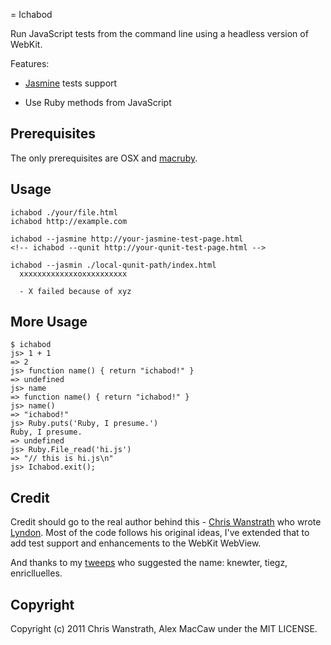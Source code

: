 = Ichabod

Run JavaScript tests from the command line using a headless version of WebKit.

Features:

  * [Jasmine](http://pivotal.github.com/jasmine) tests support
  <!-- * [QUnit](TODO) tests support -->
  * Use Ruby methods from JavaScript

## Prerequisites

The only prerequisites are OSX and [macruby](http://www.macruby.org).

## Usage
    
    ichabod ./your/file.html
    ichabod http://example.com
    
    ichabod --jasmine http://your-jasmine-test-page.html
    <!-- ichabod --qunit http://your-qunit-test-page.html -->

    ichabod --jasmin ./local-qunit-path/index.html
      xxxxxxxxxxxxxoxxxxxxxxxx
      
      - X failed because of xyz
      
## More Usage

    $ ichabod
    js> 1 + 1
    => 2
    js> function name() { return "ichabod!" }
    => undefined
    js> name
    => function name() { return "ichabod!" }
    js> name()
    => "ichabod!"
    js> Ruby.puts('Ruby, I presume.')
    Ruby, I presume.
    => undefined
    js> Ruby.File_read('hi.js')
    => "// this is hi.js\n"
    js> Ichabod.exit();
    
## Credit

Credit should go to the real author behind this - [Chris Wanstrath](https://github.com/defunkt) who wrote [Lyndon](https://github.com/defunkt/lyndon). Most of the code follows his original ideas, I've extended that to add test support and enhancements to the WebKit WebView. 

And thanks to my [tweeps](http://twitter.com/maccman) who suggested the name: knewter, tiegz, enriclluelles.

## Copyright

Copyright (c) 2011 Chris Wanstrath, Alex MacCaw under the MIT LICENSE.